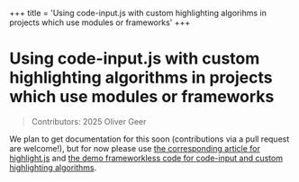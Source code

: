 +++
title = 'Using code-input.js with custom highlighting algorihms in projects which use modules or frameworks'
+++

# Using code-input.js with custom highlighting algorithms in projects which use modules or frameworks

> Contributors: 2025 Oliver Geer

We plan to get documentation for this soon (contributions via a pull request are welcome!), but for now please use [the corresponding article for highlight.js](../hljs) and [the demo frameworkless code for code-input and custom highlighting algorithms](../../#playground-preset-custom).
